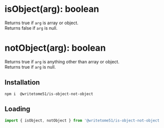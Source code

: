 # isObject(arg): boolean

Returns true if `arg` is array or object.  
Returns false if `arg` is null.

# notObject(arg): boolean

Returns true if `arg` is anything other than array or object.  
Returns true if `arg` is null.


## Installation
`npm i  @writetome51/is-object-not-object`

## Loading
```js
import { isObject, notObject } from '@writetome51/is-object-not-object';
```
